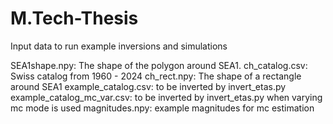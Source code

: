 # M.Tech-Thesis
Input data to run example inversions and simulations

SEA1shape.npy: The shape of the polygon around SEA1.
ch_catalog.csv: Swiss catalog from 1960 - 2024
ch_rect.npy: The shape of a rectangle around SEA1
example_catalog.csv: to be inverted by invert_etas.py
example_catalog_mc_var.csv: to be inverted by invert_etas.py when varying mc mode is used
magnitudes.npy: example magnitudes for mc estimation
